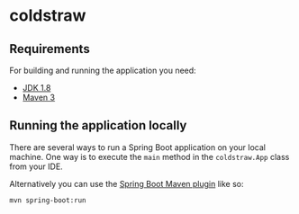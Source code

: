 # coldstraw

## Requirements
For building and running the application you need:
- [JDK 1.8](https://www.oracle.com/sg/java/technologies/javase-jdk11-downloads.html)
- [Maven 3](https://maven.apache.org)

## Running the application locally
There are several ways to run a Spring Boot application on your local machine. One way is to execute the `main` method in the `coldstraw.App` class from your IDE.

Alternatively you can use the [Spring Boot Maven plugin](https://docs.spring.io/spring-boot/docs/current/reference/html/build-tool-plugins-maven-plugin.html) like so:

```shell
mvn spring-boot:run
```
